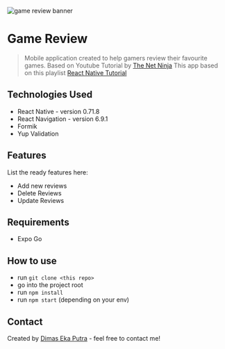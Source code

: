 ![game review banner](https://github.com/nomenklatur/game-review/assets/88763669/aad50df3-d98d-4bf3-b1cd-80228d32f0c6)

# Game Review
> Mobile application created to help gamers review their favourite games. 
> Based on Youtube Tutorial by [The Net Ninja](https://youtube.com/@NetNinja)
> This app based on this playlist [React Native Tutorial](https://youtube.com/playlist?list=PL4cUxeGkcC9ixPU-QkScoRBVxtPPzVjrQ)



## Technologies Used
- React Native - version 0.71.8
- React Navigation - version 6.9.1
- Formik
- Yup Validation


## Features
List the ready features here:
- Add new reviews
- Delete Reviews
- Update Reviews

## Requirements
- Expo Go

## How to use
- run `git clone <this repo>`
- go into the project root
- run `npm install`
- run `npm start` (depending on your env)


## Contact
Created by [Dimas Eka Putra](https://www.linkedin.com/in/masdimasekaputra/) - feel free to contact me!

